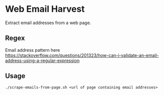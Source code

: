 # Web Email Harvest

Extract email addresses from a web page.

## Regex

Email address pattern here <https://stackoverflow.com/questions/201323/how-can-i-validate-an-email-address-using-a-regular-expression>

## Usage

```
./scrape-emails-from-page.sh <url of page containing email addresses>
```
